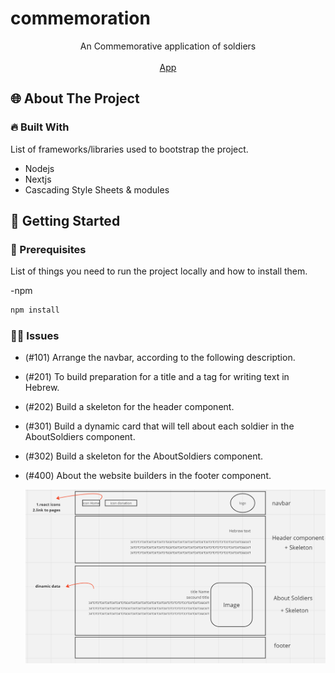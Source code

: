 # commemoration

<p align="center">
An Commemorative application of soldiers
<br/>
<br/>
<a href="https://nova-haim-s.vercel.app/">App</a>
</p>

<!-- ABOUT THE PROJECT -->

## 🌐 About The Project

### 🔥 Built With

List of frameworks/libraries used to bootstrap the project.

- Nodejs
- Nextjs
- Cascading Style Sheets & modules

<!-- GETTING STARTED -->

## 🚀 Getting Started

### 📃 Prerequisites

List of things you need to run the project locally and how to install them.

-npm

```sh
npm install
```

### 👩‍💻 Issues

- (#101) Arrange the navbar, according to the following description.
- (#201) To build preparation for a title and a tag for writing text in Hebrew.
- (#202) Build a skeleton for the header component.
- (#301) Build a dynamic card that will tell about each soldier in the AboutSoldiers component.
- (#302) Build a skeleton for the AboutSoldiers component.
- (#400) About the website builders in the footer component.

  <img src="./imageReadMe.png">
